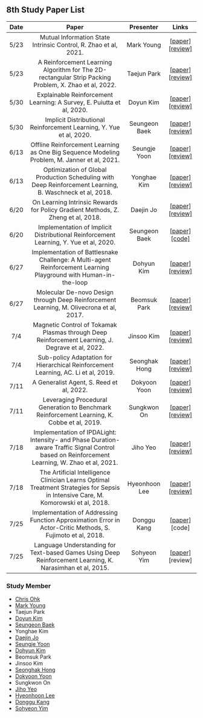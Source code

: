 ## 8th Study Paper List

Date | Paper | Presenter | Links
:---: | :---: | :---: | :---:
5/23 | Mutual Information State Intrinsic Control, R. Zhao et al, 2021. | Mark Young | [[paper]](https://arxiv.org/abs/2103.08107) [[review]](https://hugrypiggykim.com/2022/05/10/music-mutual-information-state-intrinsic-control/)
5/23 | A Reinforcement Learning Algorithm for The 2D-rectangular Strip Packing Problem, X. Zhao et al, 2022. | Taejun Park | [[paper]](https://iopscience.iop.org/article/10.1088/1742-6596/2181/1/012002) [[review]](./220523%20-%20A%20Reinforcement%20Learning%20Algorithm%20for%20The%202D-rectangular%20Strip%20Packing%20Problem%2C%20X.%20Zhao%20et%20al%2C%202022.pdf)
5/30 | Explainable Reinforcement Learning: A Survey, E. Puiutta et al, 2020. | Doyun Kim | [[paper]](https://arxiv.org/abs/2005.06247) [[review]](./220530%20-%20Explainable%20Reinforcement%20Learning%2C%20A%20Survey%2C%20E.%20Puiutta%20et%20al%2C%202020.pdf)
5/30 | Implicit Distributional Reinforcement Learning, Y. Yue et al, 2020. | Seungeon Baek | [[paper]](https://arxiv.org/abs/2007.06159) [[review]](./220530%20-%20Implicit%20Distributional%20Reinforcement%20Learning%2C%20Y.%20Yue%20et%20al%2C%202020.pdf)
6/13 | Offline Reinforcement Learning as One Big Sequence Modeling Problem, M. Janner et al, 2021. | Seungje Yoon | [[paper]](https://arxiv.org/abs/2106.02039) [[review]](./220613%20-%20Offline%20Reinforcement%20Learning%20as%20One%20Big%20Sequence%20Modeling%20Problem%2C%20M.%20Janner%20et%20al%2C%202021.pdf)
6/13 | Optimization of Global Production Scheduling with Deep Reinforcement Learning, B. Waschneck et al, 2018. | Yonghae Kim | [[paper]](https://www.sciencedirect.com/science/article/pii/S221282711830372X) [[review]](./220613%20-%20Optimization%20of%20Global%20Production%20Scheduling%20with%20Deep%20Reinforcement%20Learning%2C%20B.%20Waschneck%20et%20al%2C%202018.pdf)
6/20 | On Learning Intrinsic Rewards for Policy Gradient Methods, Z. Zheng et al, 2018. | Daejin Jo | [[paper]](https://arxiv.org/abs/1804.06459) [[review]](./220620%20-%20On%20Learning%20Intrinsic%20Rewards%20for%20Policy%20Gradient%20Methods%2C%20Z.%20Zheng%20et%20al%2C%202018.pdf)
6/20 | Implementation of Implicit Distributional Reinforcement Learning, Y. Yue et al, 2020. | Seungeon Baek | [[paper]](https://arxiv.org/abs/2007.06159) [[code]](https://github.com/SeungeonBaek/continuous-agents-test)
6/27 | Implementation of Battlesnake Challenge: A Multi-agent Reinforcement Learning Playground with Human-in-the-loop | Dohyun Kim | [[paper]](https://arxiv.org/abs/2007.10504) [[review]](./220627%20-%20Battlesnake%20Challenge%2C%20A%20Multi-agent%20Reinforcement%20Learning%20Playground%20with%20Human-in-the-loop.pdf)
6/27 | Molecular De-novo Design through Deep Reinforcement Learning, M. Olivecrona et al, 2017. | Beomsuk Park | [[paper]](https://jcheminf.biomedcentral.com/articles/10.1186/s13321-017-0235-x) [[review]](./220627%20-%20Molecular%20De-novo%20Design%20through%20Deep%20Reinforcement%20Learning%2C%20M.%20Olivecrona%20et%20al%2C%202017.pdf)
7/4 | Magnetic Control of Tokamak Plasmas through Deep Reinforcement Learning, J. Degrave et al, 2022. | Jinsoo Kim | [[paper]](https://www.nature.com/articles/s41586-021-04301-9) [[review]](./220704%20-%20Magnetic%20Control%20of%20Tokamak%20Plasmas%20through%20Deep%20Reinforcement%20Learning%2C%20J.%20Degrave%20et%20al%2C%202022.pdf)
7/4 | Sub-policy Adaptation for Hierarchical Reinforcement Learning, AC. Li et al, 2019. | Seonghak Hong | [[paper]](https://arxiv.org/abs/1906.05862) [[review]](./220704%20-%20Sub-policy%20Adaptation%20for%20Hierarchical%20Reinforcement%20Learning.pdf)
7/11 | A Generalist Agent, S. Reed et al, 2022. | Dokyoon Yoon | [[paper]](https://arxiv.org/abs/2205.06175) [[review]](./220711%20-%20A%20Generalist%20Agent%2C%20S.%20Reed%20et%20al%2C%202022.pdf)
7/11 | Leveraging Procedural Generation to Benchmark Reinforcement Learning, K. Cobbe et al, 2019. | Sungkwon On | [[paper]](https://arxiv.org/abs/1912.01588) [[review]](./220711%20-%20Leveraging%20Procedural%20Generation%20to%20Benchmark%20Reinforcement%20Learning%2C%20K.%20Cobbe%20et%20al%2C%202019.pdf)
7/18 | Implementation of IPDALight: Intensity- and Phase Duration-aware Traffic Signal Control based on Reinforcement Learning, W. Zhao et al, 2021. | Jiho Yeo | [[paper]](https://www.sciencedirect.com/science/article/abs/pii/S1383762121002587) [[review]](./220718%20-%20Implementation%20of%20IPDALight%2C%20Intensity-%20and%20Phase%20Duration-aware%20Traffic%20Signal%20Control%20based%20on%20Reinforcement%20Learning%2C%20W.%20Zhao%20et%20al%2C%202021.pdf)
7/18 | The Artificial Intelligence Clinician Learns Optimal Treatment Strategies for Sepsis in Intensive Care, M. Komorowski et al, 2018. | Hyeonhoon Lee | [[paper]](https://www.nature.com/articles/s41591-018-0213-5) [[review]](./220718%20-%20The%20Artificial%20Intelligence%20Clinician%20Learns%20Optimal%20Treatment%20Strategies%20for%20Sepsis%20in%20Intensive%20Care%2C%20M.%20Komorowski%20et%20al%2C%202018.pdf)
7/25 | Implementation of Addressing Function Approximation Error in Actor-Critic Methods, S. Fujimoto et al, 2018. | Donggu Kang | [[paper]](https://arxiv.org/abs/1802.09477) [code]
7/25 | Language Understanding for Text-based Games Using Deep Reinforcement Learning, K. Narasimhan et al, 2015. | Sohyeon Yim | [[paper]](https://arxiv.org/abs/1506.08941) [review]

### Study Member

* [Chris Ohk](http://www.github.com/utilForever)
* [Mark Young](http://www.github.com/tylee33)
* Taejun Park
* [Doyun Kim](http://www.github.com/qelloman)
* [Seungeon Baek](http://www.github.com/SeungeonBaek)
* Yonghae Kim
* [Daejin Jo](http://www.github.com/twidddj)
* [Seungje Yoon](http://www.github.com/sjYoondeltar)
* [Dohyun Kim](http://www.github.com/kimdo331)
* Beomsuk Park
* Jinsoo Kim
* [Seonghak Hong](http://www.github.com/hong-sh)
* [Dokyoon Yoon](http://www.github.com/ERU1206)
* Sungkwon On
* [Jiho Yeo](http://www.github.com/jihoyeo)
* [Hyeonhoon Lee](http://www.github.com/HyeonhoonLee)
* [Donggu Kang](http://www.github.com/HERIUN)
* [Sohyeon Yim](http://www.github.com/sohyunwriter)
